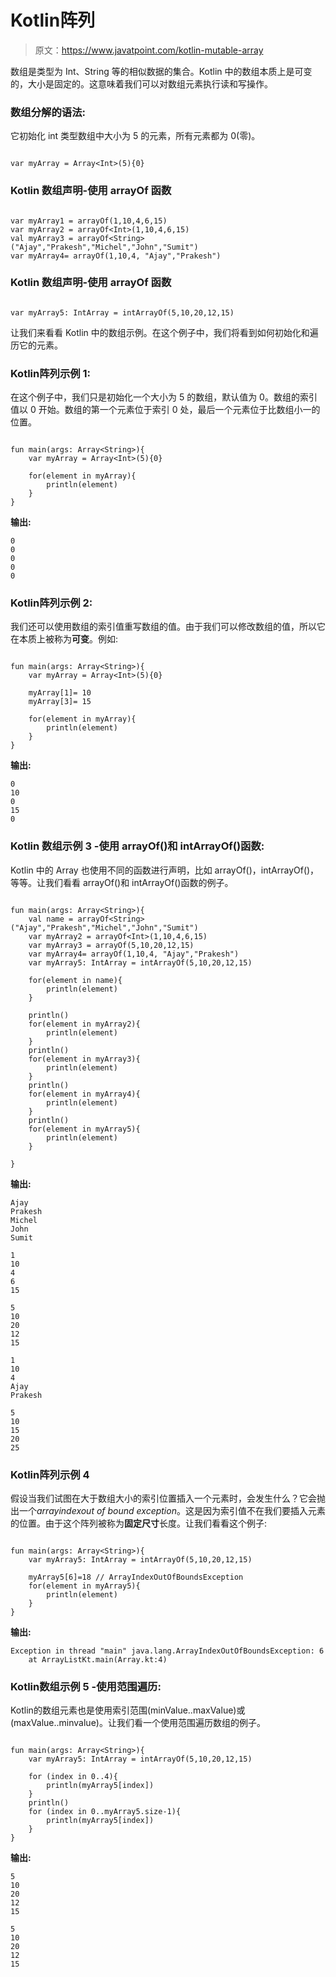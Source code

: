 # Kotlin阵列

> 原文：<https://www.javatpoint.com/kotlin-mutable-array>

数组是类型为 Int、String 等的相似数据的集合。Kotlin 中的数组本质上是可变的，大小是固定的。这意味着我们可以对数组元素执行读和写操作。

### 数组分解的语法:

它初始化 int 类型数组中大小为 5 的元素，所有元素都为 0(零)。

```

var myArray = Array<Int>(5){0}

```

### Kotlin 数组声明-使用 arrayOf 函数

```

var myArray1 = arrayOf(1,10,4,6,15)
var myArray2 = arrayOf<Int>(1,10,4,6,15)
val myArray3 = arrayOf<String>("Ajay","Prakesh","Michel","John","Sumit")
var myArray4= arrayOf(1,10,4, "Ajay","Prakesh")

```

### Kotlin 数组声明-使用 arrayOf 函数

```

var myArray5: IntArray = intArrayOf(5,10,20,12,15)

```

让我们来看看 Kotlin 中的数组示例。在这个例子中，我们将看到如何初始化和遍历它的元素。

### Kotlin阵列示例 1:

在这个例子中，我们只是初始化一个大小为 5 的数组，默认值为 0。数组的索引值以 0 开始。数组的第一个元素位于索引 0 处，最后一个元素位于比数组小一的位置。

```

fun main(args: Array<String>){
    var myArray = Array<Int>(5){0}

    for(element in myArray){
        println(element)
    }
}

```

**输出:**

```
0
0
0
0
0

```

### Kotlin阵列示例 2:

我们还可以使用数组的索引值重写数组的值。由于我们可以修改数组的值，所以它在本质上被称为**可变**。例如:

```

fun main(args: Array<String>){
    var myArray = Array<Int>(5){0}

    myArray[1]= 10
    myArray[3]= 15

    for(element in myArray){
        println(element)
    }
}

```

**输出:**

```
0
10
0
15
0

```

### Kotlin 数组示例 3 -使用 arrayOf()和 intArrayOf()函数:

Kotlin 中的 Array 也使用不同的函数进行声明，比如 arrayOf()，intArrayOf()，等等。让我们看看 arrayOf()和 intArrayOf()函数的例子。

```

fun main(args: Array<String>){
    val name = arrayOf<String>("Ajay","Prakesh","Michel","John","Sumit")
    var myArray2 = arrayOf<Int>(1,10,4,6,15)
    var myArray3 = arrayOf(5,10,20,12,15)
    var myArray4= arrayOf(1,10,4, "Ajay","Prakesh")
    var myArray5: IntArray = intArrayOf(5,10,20,12,15)

    for(element in name){
        println(element)
    }

    println()
    for(element in myArray2){
        println(element)
    }
    println()
    for(element in myArray3){
        println(element)
    }
    println()
    for(element in myArray4){
        println(element)
    }
    println()
    for(element in myArray5){
        println(element)
    }

}

```

**输出:**

```
Ajay
Prakesh
Michel
John
Sumit

1
10
4
6
15

5
10
20
12
15

1
10
4
Ajay
Prakesh

5
10
15
20
25

```

### Kotlin阵列示例 4

假设当我们试图在大于数组大小的索引位置插入一个元素时，会发生什么？它会抛出一个*arrayindexout of bound exception*。这是因为索引值不在我们要插入元素的位置。由于这个阵列被称为**固定尺寸**长度。让我们看看这个例子:

```

fun main(args: Array<String>){
    var myArray5: IntArray = intArrayOf(5,10,20,12,15)

    myArray5[6]=18 // ArrayIndexOutOfBoundsException
    for(element in myArray5){
        println(element)  
    }
}

```

**输出:**

```
Exception in thread "main" java.lang.ArrayIndexOutOfBoundsException: 6
	at ArrayListKt.main(Array.kt:4)

```

### Kotlin数组示例 5 -使用范围遍历:

Kotlin的数组元素也是使用索引范围(minValue..maxValue)或(maxValue..minvalue)。让我们看一个使用范围遍历数组的例子。

```

fun main(args: Array<String>){
    var myArray5: IntArray = intArrayOf(5,10,20,12,15)

    for (index in 0..4){
        println(myArray5[index])
    }
    println()
    for (index in 0..myArray5.size-1){
        println(myArray5[index])
    }
}

```

**输出:**

```
5
10
20
12
15

5
10
20
12
15

```
